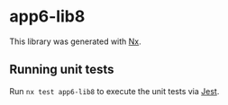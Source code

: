# app6-lib8

This library was generated with [Nx](https://nx.dev).

## Running unit tests

Run `nx test app6-lib8` to execute the unit tests via [Jest](https://jestjs.io).
